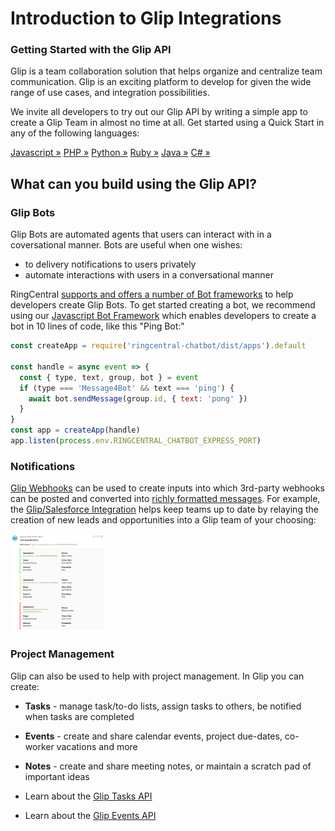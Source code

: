 # Introduction to Glip Integrations

<div class="jumbotron pt-1">
  <h3 class="display-5">Getting Started with the Glip API</h3>
  <p class="lead">Glip is a team collaboration solution that helps organize and centralize team communication. Glip is an exciting platform to develop for given the wide range of use cases, and integration possibilities.</p>
  <p>We invite all developers to try out our Glip API by writing a simple app to create a Glip Team in almost no time at all. Get started using a Quick Start in any of the following languages:</p>
  <a href="quick-start/node/" class="btn btn-light qs-link">Javascript &raquo;</a>
  <a href="quick-start/php/" class="btn btn-light qs-link">PHP &raquo;</a>
  <a href="quick-start/python/" class="btn btn-light qs-link">Python &raquo;</a>
  <a href="quick-start/ruby/" class="btn btn-light qs-link">Ruby &raquo;</a>
  <a href="quick-start/java/" class="btn btn-light qs-link">Java &raquo;</a>
  <a href="quick-start/c-sharp/" class="btn btn-light qs-link">C# &raquo;</a>
</div>

## What can you build using the Glip API?

### Glip Bots

Glip Bots are automated agents that users can interact with in a coversational manner. Bots are useful when one wishes:

* to delivery notifications to users privately
* automate interactions with users in a conversational manner

RingCentral [supports and offers a number of Bot frameworks](./frameworks/) to help developers create Glip Bots. To get started creating a bot, we recommend using our [Javascript Bot Framework](https://ringcentral.github.io/ringcentral-chatbot-js/) which enables developers to create a bot in 10 lines of code, like this "Ping Bot:"

```javascript linenums="1"
const createApp = require('ringcentral-chatbot/dist/apps').default

const handle = async event => {
  const { type, text, group, bot } = event
  if (type === 'Message4Bot' && text === 'ping') {
    await bot.sendMessage(group.id, { text: 'pong' })
  }
}
const app = createApp(handle)
app.listen(process.env.RINGCENTRAL_CHATBOT_EXPRESS_PORT)
```

### Notifications

[Glip Webhooks](./manual/webhooks/) can be used to create inputs into which 3rd-party webhooks can be posted and converted into [richly formatted messages](./manual/formatting). For example, the [Glip/Salesforce Integration](https://zapier.com/apps/glip/integrations/salesforce) helps keep teams up to date by relaying the creation of new leads and opportunities into a Glip team of your choosing:

<img src="../img/glip_post_attachment_salesforce.png" class="img img-fluid" width="30%">

### Project Management

Glip can also be used to help with project management. In Glip you can create:

* **Tasks** - manage task/to-do lists, assign tasks to others, be notified when tasks are completed
* **Events** - create and share calendar events, project due-dates, co-worker vacations and more
* **Notes** - create and share meeting notes, or maintain a scratch pad of important ideas

* Learn about the [Glip Tasks API](https://developers.ringcentral.com/api-reference/Calendar-Events/listGroupEvents)
* Learn about the [Glip Events API](https://developers.ringcentral.com/api-reference/Tasks/listChatTasks)

